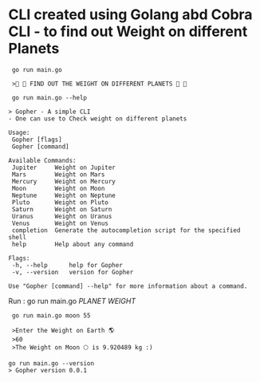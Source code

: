 # CLI created using Golang abd Cobra CLI - to find out Weight on different Planets  

```
 go run main.go

 >🚀 🚀 FIND OUT THE WEIGHT ON DIFFERENT PLANETS 🚀 🚀
 ```
 
 ```
  go run main.go --help
 
 > Gopher - A simple CLI
- One can use to Check weight on different planets

Usage:
  Gopher [flags]  
  Gopher [command]

Available Commands:
  Jupiter     Weight on Jupiter
  Mars        Weight on Mars
  Mercury     Weight on Mercury
  Moon        Weight on Moon
  Neptune     Weight on Neptune
  Pluto       Weight on Pluto
  Saturn      Weight on Saturn
  Uranus      Weight on Uranus
  Venus       Weight on Venus
  completion  Generate the autocompletion script for the specified shell
  help        Help about any command

Flags:
  -h, --help      help for Gopher
  -v, --version   version for Gopher

Use "Gopher [command] --help" for more information about a command.
```
Run : go run main.go _PLANET_ _WEIGHT_
```
 go run main.go moon 55
 
 >Enter the Weight on Earth 🌎 
 >60
 >The Weight on Moon 🌕 is 9.920489 kg :)
 ```
 ```
 go run main.go --version
 > Gopher version 0.0.1
 ```
